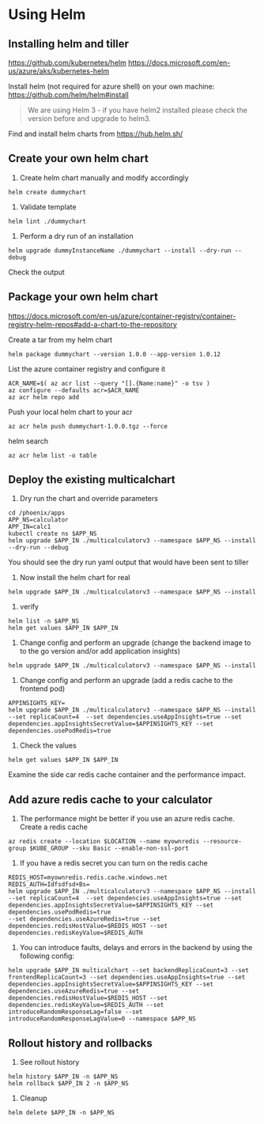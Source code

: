 # Using Helm

## Installing helm and tiller
https://github.com/kubernetes/helm
https://docs.microsoft.com/en-us/azure/aks/kubernetes-helm

Install helm (not required for azure shell) on your own machine: https://github.com/helm/helm#install

> We are using Helm 3 - if you have helm2 installed please check the version before and upgrade to helm3.

Find and install helm charts from https://hub.helm.sh/

## Create your own helm chart

1. Create helm chart manually and modify accordingly

```
helm create dummychart
```

1. Validate template
```
helm lint ./dummychart
```

1. Perform a dry run of an installation
```
helm upgrade dummyInstanceName ./dummychart --install --dry-run --debug
```

Check the output

## Package your own helm chart
https://docs.microsoft.com/en-us/azure/container-registry/container-registry-helm-repos#add-a-chart-to-the-repository

Create a tar from my helm chart
```
helm package dummychart --version 1.0.0 --app-version 1.0.12
```

List the azure container registry and configure it
```
ACR_NAME=$( az acr list --query "[].{Name:name}" -o tsv )
az configure --defaults acr=$ACR_NAME
az acr helm repo add
```

Push your local helm chart to your acr
```
az acr helm push dummychart-1.0.0.tgz --force
```

helm search 
```
az acr helm list -o table
```

## Deploy the existing multicalchart

1. Dry run the chart and override parameters
```
cd /phoenix/apps
APP_NS=calculator
APP_IN=calc1
kubectl create ns $APP_NS
helm upgrade $APP_IN ./multicalculatorv3 --namespace $APP_NS --install --dry-run --debug
```

You should see the dry run yaml output that would have been sent to tiller

1. Now install the helm chart for real
```
helm upgrade $APP_IN ./multicalculatorv3 --namespace $APP_NS --install
```

1. verify
```
helm list -n $APP_NS
helm get values $APP_IN $APP_IN
```

1. Change config and perform an upgrade (change the backend image to to the go version and/or add application insights)
```
helm upgrade $APP_IN ./multicalculatorv3 --namespace $APP_NS --install
```

1. Change config and perform an upgrade (add a redis cache to the frontend pod)
```
APPINSIGHTS_KEY=
helm upgrade $APP_IN ./multicalculatorv3 --namespace $APP_NS --install  --set replicaCount=4  --set dependencies.useAppInsights=true --set dependencies.appInsightsSecretValue=$APPINSIGHTS_KEY --set dependencies.usePodRedis=true
```

1. Check the values
```
helm get values $APP_IN $APP_IN
```

Examine the side car redis cache container and the performance impact.

## Add azure redis cache to your calculator

1. The performance might be better if you use an azure redis cache. Create a redis cache
```
az redis create --location $LOCATION --name myownredis --resource-group $KUBE_GROUP --sku Basic --enable-non-ssl-port
```

1. If you have a redis secret you can turn on the redis cache
```
REDIS_HOST=myownredis.redis.cache.windows.net
REDIS_AUTH=Idfsdfsd+Bs=
helm upgrade $APP_IN ./multicalculatorv3 --namespace $APP_NS --install  --set replicaCount=4  --set dependencies.useAppInsights=true --set dependencies.appInsightsSecretValue=$APPINSIGHTS_KEY --set dependencies.usePodRedis=true
--set dependencies.useAzureRedis=true --set dependencies.redisHostValue=$REDIS_HOST --set dependencies.redisKeyValue=$REDIS_AUTH
```

1. You can introduce faults, delays and errors in the backend by using the following config:
```
helm upgrade $APP_IN multicalchart --set backendReplicaCount=3 --set frontendReplicaCount=3 --set dependencies.useAppInsights=true --set dependencies.appInsightsSecretValue=$APPINSIGHTS_KEY --set dependencies.useAzureRedis=true --set dependencies.redisHostValue=$REDIS_HOST --set dependencies.redisKeyValue=$REDIS_AUTH --set introduceRandomResponseLag=false --set introduceRandomResponseLagValue=0 --namespace $APP_NS
```

## Rollout history and rollbacks

1. See rollout history
```
helm history $APP_IN -n $APP_NS
helm rollback $APP_IN 2 -n $APP_NS
```

1. Cleanup
```
helm delete $APP_IN -n $APP_NS
```